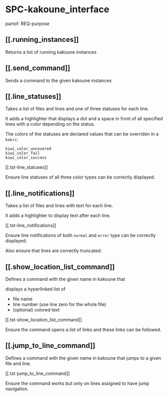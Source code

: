# SPC-kakoune_interface
partof: REQ-purpose
###

## [[.running_instances]]

Returns a list of running kakoune instances

## [[.send_command]]

Sends a command to the given kakoune instances

## [[.line_statuses]]

Takes a list of files and lines and one of three statuses for each line.

It adds a highlighter that displays a dot and a space in front of all specified lines
with a color depending on the status.

The colors of the statuses are declared values that can be overriden in a `kakrc`:

```
kiwi_color_uncovered
kiwi_color_fail
kiwi_color_success
```

[[.tst-line_statuses]]

Ensure line statuses of all three color types can be correctly displayed.

## [[.line_notifications]]

Takes a list of files and lines with text for each line.

It adds a highlighter to display text after each line.

[[.tst-line_notifications]]

Ensure line notifications of both `normal` and `error` type can be correctly displayed.

Also ensure that lines are correctly truncated.

## [[.show_location_list_command]]

Defines a command with the given name in kakoune that

displays a hyperlinked list of

* file name
* line number (use line zero for the whole file)
* (optional) colored text

[[.tst-show_location_list_command]]

Ensure the command opens a list of links and these links can be followed.

## [[.jump_to_line_command]]

Defines a command with the given name in kakoune that jumps to a given file and line.

[[.tst-jump_to_line_command]]

Ensure the command works but only on lines assigned to have jump navigation.
